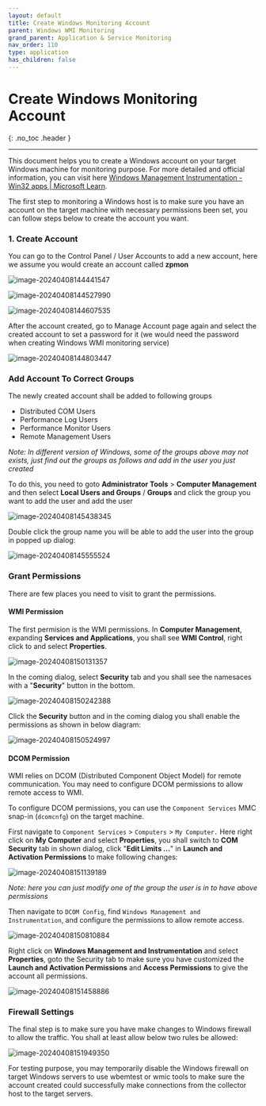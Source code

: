 ```yaml
---
layout: default
title: Create Windows Monitoring Account
parent: Windows WMI Monitoring
grand_parent: Application & Service Monitoring
nav_order: 110
type: application
has_children: false
---
```


# Create Windows Monitoring Account

{: .no_toc .header }

----

This document helps you to create a Windows account on your target Windows machine for monitoring purpose. For more detailed and official information, you can visit here [Windows Management Instrumentation - Win32 apps | Microsoft Learn](https://learn.microsoft.com/en-us/windows/win32/wmisdk/wmi-start-page).

The first step to monitoring a Windows host is to make sure you have an account on the target machine with necessary permissions been set, you can follow steps below to create the account you want.

### 1. Create Account

You can go to the Control Panel / User Accounts to add a new account, here we assume you would create an account called **zpmon**

![image-20240408144441547](./image-20240408144441547.png)



![image-20240408144527990](./image-20240408144527990.png)

![image-20240408144607535](./image-20240408144607535.png)

After the account created, go to Manage Account page again and select the created account to set a password for it (we would need the password when creating Windows WMI monitoring service)

![image-20240408144803447](./image-20240408144803447.png)

### Add Account To Correct Groups

The newly created account shall be added to following groups

* Distributed COM Users
* Performance Log Users
* Performance Monitor Users
* Remote Management Users

*Note: In different version of Windows, some of the groups above may not exists, just find out the groups as follows and add in the user you just created*

To do this, you need to goto **Administrator Tools** > **Computer Management** and then select **Local Users and Groups** / **Groups** and click the group you want to add the user and add the user

![image-20240408145438345](./image-20240408145438345.png)

Double click the group name you will be able to add the user into the group in popped up dialog:

![image-20240408145555524](./image-20240408145555524.png)

### Grant Permissions

There are few places you need to visit to grant the permissions.

#### WMI Permission

The first permision is the WMI permissions. In **Computer Management**, expanding **Services and Applications**, you shall see **WMI Control**, right click to and select **Properties**.

![image-20240408150131357](./image-20240408150131357.png)

In the coming dialog, select **Security** tab and you shall see the namesaces with a "**Security**" button in the bottom.

![image-20240408150242388](./image-20240408150242388.png)

Click the **Security** button and in the coming dialog you shall enable the permissions as shown in below diagram:

![image-20240408150524997](./image-20240408150524997.png)

#### DCOM Permission

WMI relies on DCOM (Distributed Component Object Model) for remote communication. You may need to configure DCOM permissions to allow remote access to WMI.

To configure DCOM permissions, you can use the `Component Services` MMC snap-in (`dcomcnfg`) on the target machine. 

First navigate to `Component Services` > `Computers` > `My Computer.` Here right click on **My Computer** and select **Properties**, you shall switch to **COM Security** tab in shown dialog, click "**Edit Limits ...**" in **Launch and Activation Permissions** to make following changes:

![image-20240408151139189](./image-20240408151139189.png)

*Note:  here you can just modify one of the group the user is in to have above permissions*

Then navigate to `DCOM Config`, find `Windows Management and Instrumentation`, and configure the permissions to allow remote access.

![image-20240408150810884](./image-20240408150810884.png)

Right click on **Windows Management and Instrumentation** and select **Properties**, goto the Security tab to make sure you have customized the **Launch and Activation Permissions** and **Access Permissions** to give the account all permissions.

![image-20240408151458886](./image-20240408151458886.png)

### Firewall Settings

The final step is to make sure you have make changes to Windows firewall to allow the traffic. You shall at least allow below two rules be allowed:

![image-20240408151949350](./image-20240408151949350.png)

For testing purpose, you may temporarily disable the Windows firewall on target Windows servers to use wbemtest or wmic tools to make sure the account created could successfully make connections from the collector host to the target servers.

